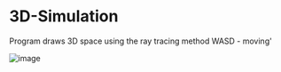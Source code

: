# 3D-Simulation
Program draws 3D space using the ray tracing method
WASD - moving'

![image](https://github.com/Verius50/3D-Simulation/assets/101472727/50374aae-5cb6-4e35-ae3d-85cd8decdcfc)
